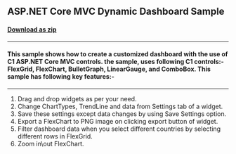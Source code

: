 ## ASP.NET Core MVC Dynamic Dashboard Sample
#### [Download as zip](https://downgit.github.io/#/home?url=https://github.com/GrapeCity/ComponentOne-ASPNET-MVC-Samples/tree/master/HowTo/DynamicDashboard/DynamicDashboard)
____
#### This sample shows how to create a customized dashboard with the use of C1 ASP.NET Core MVC controls. the sample, uses following C1 controls:- FlexGrid, FlexChart, BulletGraph, LinearGauge, and ComboBox. This sample has following key features:-
____
1. Drag and drop widgets as per your need. 
2. Change ChartTypes, TrendLine and data from Settings tab of a widget.
3. Save these settings except data changes by using Save Settings option.
4. Export a FlexChart to PNG image on clicking export button of widget.
5. Filter dashboard data when you select different countries by selecting different rows in FlexGrid.
6. Zoom in\out FlexChart.
